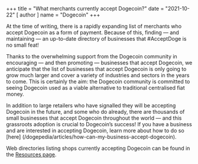 +++
title = "What merchants currently accept Dogecoin?"
date = "2021-10-22"
[ author ]
  name = "Dogecoin"
+++

At the time of writing, there is a rapidly expanding list of merchants who accept Dogecoin as a form of payment. Because of this, finding — and maintaining — an up-to-date directory of businesses that #AcceptDoge is no small feat!  

Thanks to the overwhelming support from the Dogecoin community in encouraging — and then promoting — businesses that accept Dogecoin, we anticipate that the list of businesses that accept Dogecoin is only going to grow much larger and cover a variety of industries and sectors in the years to come. This is certainly the aim: the Dogecoin community is committed to seeing Dogecoin used as a viable alternative to traditional centralised fiat money.  

In addition to large retailers who have signalled they will be accepting Dogecoin in the future, and some who do already, there are thousands of small businesses that accept Dogecoin throughout the world — and this grassroots adoption is crucial to Dogecoin’s success! If you have a business and are interested in accepting Dogecoin, learn more about how to do so [here] (/dogepedia/articles/how-can-my-business-accept-dogecoin). 

Web directories listing shops currently accepting Dogecoin can be found in the [Resources page](/resources/#shops).